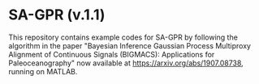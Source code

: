 # SA-GPR (v.1.1)

This repository contains example codes for SA-GPR by following the algorithm in the paper "Bayesian Inference Gaussian Process Multiproxy Alignment of Continuous Signals (BIGMACS): Applications for Paleoceanography" now available at https://arxiv.org/abs/1907.08738, running on MATLAB.
